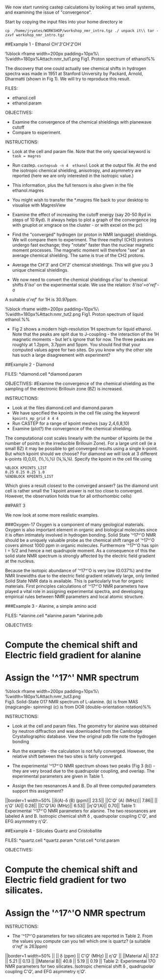 We now start running castep calculations by looking at two small systems, and examining the issue of "convergence".

Start by copying the input files into your home directory ie

 `cp  /home/jryates/WORKSHOP/workshop_nmr_intro.tgz ./
 unpack it\\
 tar -zxvf workshop_nmr_intro.tgz`


##Example 1 - Ethanol CH'_3_'CH'_2_'OH

%block rframe width=200px padding=10px%\\
%width=180px%Attach:nmr_tut1.png  Fig1. Proton spectrum of ethanol%%

The discovery that one could actually see chemical shifts in hydrogen spectra was made in 1951 at Stanford University by Packard, Arnold, Dharmatti (shown in Fig 1). We will try to reproduce this result.

FILES:
* ethanol.cell
* ethanol.param

OBJECTIVES:
* Examine the convergence of the chemical shieldings with planewave cutoff
* Compare to experiment.

INSTRUCTIONS:
* Look at the cell and param file. Note that the only special keyword is `task = magres`

* Run castep. `castepsub -n 4  ethanol` Look at the output file. At the end the isotropic chemical shielding, anisotropy, and asymmetry are reported (here we are only interested in the isotropic value.)

* This information, plus the full tensors is also given in the file ethanol.magres

* You might wish to transfer the *.magres file back to your desktop to visualise with MagresView

* Examine the effect of increasing the cutoff energy (say 20-50 Ryd in steps of 10 Ryd). It always helps to plot a graph of the convergence (eg with gnuplot or xmgrace on the cluster - or with excel on the pc)

* Find the "converged" hydrogen (or proton in NMR language) shieldings. We will compare them to experiment. The three methyl (CH3) protons undergo fast exchange; they "rotate" faster than the nuclear magnetic moment processes. The magnetic moment will therefore "see" an average chemical shielding. The same is true of the CH2 protons.

* Average the CH'_3_' and CH'_2_' chemical shieldings. This will give you 3 unique chemical shieldings.

* We now need to convert the chemical shieldings &#963;'_iso_' to chemical shifts &#948;'_iso_' on the experimental scale. We use the relation: &#948;'_iso_'=&#963;'_ref_'-&#963;

A suitable &#963;'_ref_' for 1H is 30.97ppm.

%block rframe width=200px padding=10px%\\
%width=180px%Attach:nmr_tut2.png  Fig1. Proton spectrum of liquid ethanol.%%

* Fig 2 shows a modern high-resolution 1H spectrum for liquid ethanol. Note that the peaks are split due to J-coupling - the interaction of the 1H magnetic moments - but let's ignore that for now. The three peaks are roughly at 1.2ppm, 3.7ppm and 5ppm. You should find that your computed values agree for two sites. Do you know why the other site has such a large disagreement with experiment?


##Example 2 - Diamond

FILES:
*diamond.cell
*diamond.param

OBJECTIVES:
#Examine the convergence of the chemical shielding as the sampling of the electronic Brillouin zone (BZ) is increased.

INSTRUCTIONS:
* Look at the files diamond.cell and diamond.param
* We have specified the kpoints in the cell file using the keyword
`kpoints_mp_grid 4 4 4`
* Run CASTEP for a range of kpoint meshes (say 2,4,6,8,10)
* Examine (plot?) the convergence of the chemical shielding.

The computational cost scales linearly with the number of kpoints (ie the number of points in the irreducible Brillouin Zone). For a large unit cell (ie a small BZ) it may be possible to get converged results using a single k-point. But which kpoint should we choose?
For diamond we will look at 3 different k-points (0,0,0), (½,½,½) (¼,¼,¼). Specify the kpoint in the cell file using
```
%BLOCK KPOINTS_LIST
0.25 0.25 0.25 1.0
%ENDBLOCK KPOINTS_LIST
```
Which gives a result closest to the converged answer?
(as the diamond unit cell is rather small the 1 kpoint answer is not too close to converged. However, the observation holds true for all orthorhombic cells)

##PART 3

We now look at some more realistic examples.

###Oxygen-17
Oxygen is a component of many geological materials. Oxygen is
also important element in organic and biological molecules since it is often intimately involved in hydrogen bonding. Solid State '^17^'O NMR should be a uniquely valuable probe as the chemical shift range of '^17^'O covers almost 1000 ppm in organic molecules. Furthermore '^17^'O has spin I = 5/2 and hence a net quadrupole moment. As a consequence of this the solid state NMR spectrum is strongly affected by the electric
field gradient at the nucleus.

Because the isotopic abundance of '^17^'O is very low (0.037%) and the NMR linewidths due to the electric field gradient relatively large, only limited Solid State NMR data is
available. This is particularly true for organic materials. First principles calculations of '^17^'O NMR parameters have played a vital role in assigning experimental spectra, and developing empirical rules between NMR  parameters and local atomic structure.


###Example 3 - Alanine, a simple amino acid

FILES:
*alanine.cell
*alanine.param
*alanine.pdb

OBJECTIVES:

# Compute the chemical shift and Electric field gradient for alanine
# Assign the '^17^' NMR spectrum

%block rframe width=200px padding=10px%\\
%width=180px%Attach:nmr_tut3.png  
Fig3. Solid-State O17 NMR spectrum of L-alanine. (b) is from MAS (magicangle- spinning) (c) is from DOR (double-orientation rotation)%%

INSTRUCTIONS:

* Look at the cell and param files. The geometry for alanine was obtained by neutron diffraction and was downloaded from the Cambridge Crystallographic database. View the original pdb file note the hydrogen bonding

* Run the example - the calculation is not fully converged. However, the relative shift between the two sites is fairly converged.

* The experimental '^17^'O NMR spectrum shows two peaks (Fig 3 (b)) - they are very broad due to the quadrupolar coupling, and overlap. The experimental parameters are given in Table 1.

* Assign the two resonances A and B. Do all three computed parameters support this assignment?

||border=1 width=50%
||&#948;(A)-&#948; (B) (ppm)|| 23.5||
||C'_Q_' (A) (MHz)|| 7.86||
||&#951;'_Q_' (A)|| 0.28||
||C'_Q_'(A) (MHz)|| 6.53||
||&#951;'_Q_'(A)|| 0.70||
Table 1: Experimental '^17^'O NMR parameters for alanine. The two
resonances are labeled A and B. Isotropic chemical shift &#948; , quadrupolar coupling C'_Q_', and EFG asymmetry &#951;'_Q_'.

##Example 4 - Silicates Quartz and Cristoballite

FILES:
*quartz.cell
*quartz.param
*crist.cell
*crist.param

OBJECTIVES:
# Compute the chemical shift and Electric field gradient for two silicates.
# Assign the '^17^'O NMR spectrum

INSTRUCTIONS:
* The '^17^'O parameters for two silicates are reported in Table 2. From the values you compute can you tell which one is quartz? (a suitable &#963;'_ref_' is 263ppm)


||border=1 width=50%
|| || &#948; (ppm) || C'_Q_' (MHz) || &#951;'_Q_' ||
||Material A|| 37.2 || 5.21 || 0.13 ||
||Material B|| 40.8 || 5.19 || 0.19 ||
Table 2: Experimental 17O NMR parameters for two silicates. Isotropic chemical shift &#948; , quadrupolar coupling C'_Q_', and EFG asymmetry &#951;'_Q_'.
